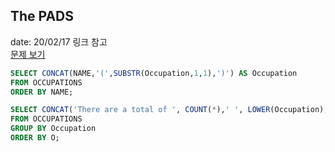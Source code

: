 ## The PADS
date: 20/02/17
링크 참고  
[문제 보기](https://www.hackerrank.com/challenges/the-pads/problem)  

```SQL
SELECT CONCAT(NAME,'(',SUBSTR(Occupation,1,1),')') AS Occupation
FROM OCCUPATIONS
ORDER BY NAME;

SELECT CONCAT('There are a total of ', COUNT(*),' ', LOWER(Occupation),'s.') AS O
FROM OCCUPATIONS
GROUP BY Occupation
ORDER BY O;
```
